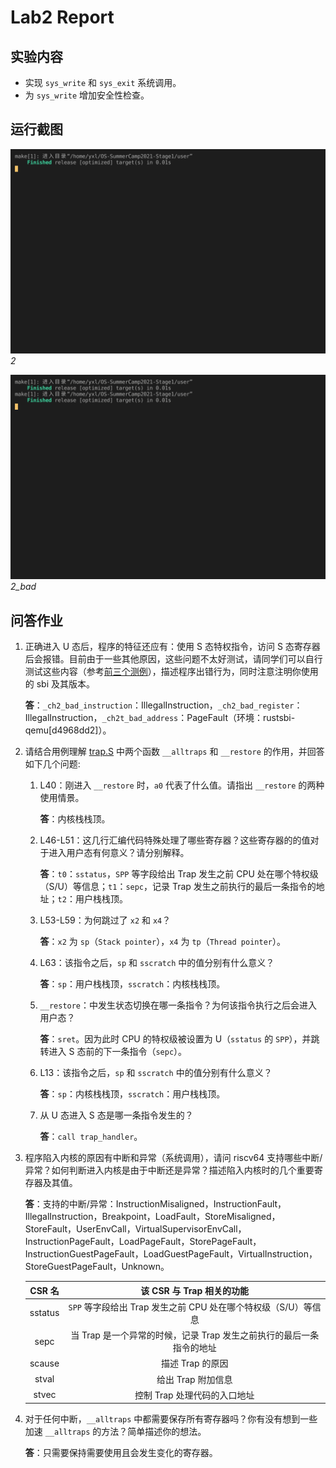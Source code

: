 # Lab2 Report

## 实验内容

- 实现 `sys_write` 和 `sys_exit` 系统调用。
- 为 `sys_write` 增加安全性检查。

## 运行截图

![result-2](./result-2.gif)
_2_

![result-2_bad](./result-2_bad.gif)
_2_bad_

## 问答作业

1. 正确进入 U 态后，程序的特征还应有：使用 S 态特权指令，访问 S 态寄存器后会报错。目前由于一些其他原因，这些问题不太好测试，请同学们可以自行测试这些内容（参考[前三个测例](https://github.com/DeathWish5/rCore_tutorial_tests/tree/master/user/src/bin)），描述程序出错行为，同时注意注明你使用的 sbi 及其版本。

   **答**：`_ch2_bad_instruction`：IllegalInstruction，`_ch2_bad_register`：IllegalInstruction，`_ch2t_bad_address`：PageFault（环境：rustsbi-qemu[d4968dd2]）。

2. 请结合用例理解 [trap.S](https://github.com/rcore-os/rCore-Tutorial-v3/blob/ch2/os/src/trap/trap.S) 中两个函数 `__alltraps` 和 `__restore` 的作用，并回答如下几个问题:

   1. L40：刚进入 `__restore` 时，`a0` 代表了什么值。请指出 `__restore` 的两种使用情景。

      **答**：内核栈栈顶。

   2. L46-L51：这几行汇编代码特殊处理了哪些寄存器？这些寄存器的的值对于进入用户态有何意义？请分别解释。

      **答**：`t0`：`sstatus`，`SPP` 等字段给出 Trap 发生之前 CPU 处在哪个特权级（S/U）等信息；`t1`：`sepc`，记录 Trap 发生之前执行的最后一条指令的地址；`t2`：用户栈栈顶。

   3. L53-L59：为何跳过了 `x2` 和 `x4`？

      **答**：`x2` 为 `sp`（`Stack pointer`），`x4` 为 `tp`（`Thread pointer`）。

   4. L63：该指令之后，`sp` 和 `sscratch` 中的值分别有什么意义？

      **答**：`sp`：用户栈栈顶，`sscratch`：内核栈栈顶。

   5. `__restore`：中发生状态切换在哪一条指令？为何该指令执行之后会进入用户态？

      **答**：`sret`。因为此时 CPU 的特权级被设置为 U（`sstatus` 的 `SPP`），并跳转进入 S 态前的下一条指令（`sepc`）。

   6. L13：该指令之后，`sp` 和 `sscratch` 中的值分别有什么意义？

      **答**：`sp`：内核栈栈顶，`sscratch`：用户栈栈顶。

   7. 从 U 态进入 S 态是哪一条指令发生的？

      **答**：`call trap_handler`。

3. 程序陷入内核的原因有中断和异常（系统调用），请问 riscv64 支持哪些中断/异常？如何判断进入内核是由于中断还是异常？描述陷入内核时的几个重要寄存器及其值。

   **答**：支持的中断/异常：InstructionMisaligned，InstructionFault，IllegalInstruction，Breakpoint，LoadFault，StoreMisaligned，StoreFault，UserEnvCall，VirtualSupervisorEnvCall，InstructionPageFault，LoadPageFault，StorePageFault，InstructionGuestPageFault，LoadGuestPageFault，VirtualInstruction，StoreGuestPageFault，Unknown。

   | CSR 名  |                      该 CSR 与 Trap 相关的功能                       |
   | :-----: | :------------------------------------------------------------------: |
   | sstatus |    `SPP` 等字段给出 Trap 发生之前 CPU 处在哪个特权级（S/U）等信息    |
   |  sepc   | 当 Trap 是一个异常的时候，记录 Trap 发生之前执行的最后一条指令的地址 |
   | scause  |                           描述 Trap 的原因                           |
   |  stval  |                          给出 Trap 附加信息                          |
   |  stvec  |                     控制 Trap 处理代码的入口地址                     |

4. 对于任何中断，`__alltraps` 中都需要保存所有寄存器吗？你有没有想到一些加速 `__alltraps` 的方法？简单描述你的想法。

   **答**：只需要保持需要使用且会发生变化的寄存器。
